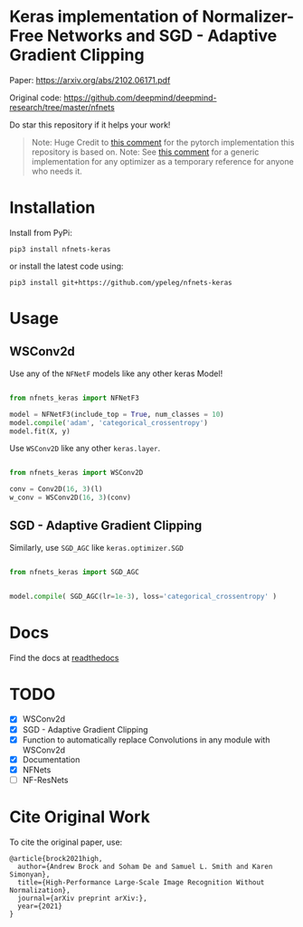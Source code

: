 
# Keras implementation of Normalizer-Free Networks and SGD - Adaptive Gradient Clipping

Paper: https://arxiv.org/abs/2102.06171.pdf

Original code: https://github.com/deepmind/deepmind-research/tree/master/nfnets

Do star this repository if it helps your work!

> Note: Huge Credit to [this comment](https://github.com/vballoli/nfnets-pytorch) for the pytorch implementation this repository is based on.
> Note: See [this comment](https://github.com/vballoli/nfnets-pytorch/issues/1#issuecomment-778853439) for a generic implementation for any optimizer as a temporary reference for anyone who needs it.

# Installation

Install from PyPi:

`pip3 install nfnets-keras`

or install the latest code using:

`pip3 install git+https://github.com/ypeleg/nfnets-keras`
# Usage
## WSConv2d



Use any of the `NFNetF` models like any other keras Model!

```python

from nfnets_keras import NFNetF3

model = NFNetF3(include_top = True, num_classes = 10)
model.compile('adam', 'categorical_crossentropy')
model.fit(X, y)

```




Use `WSConv2D` like any other `keras.layer`.

```python

from nfnets_keras import WSConv2D

conv = Conv2D(16, 3)(l)
w_conv = WSConv2D(16, 3)(conv)
```
## SGD - Adaptive Gradient Clipping

Similarly, use `SGD_AGC` like `keras.optimizer.SGD`
```python

from nfnets_keras import SGD_AGC


model.compile( SGD_AGC(lr=1e-3), loss='categorical_crossentropy' )
```

# Docs

Find the docs at [readthedocs](https://nfnets-pytorch.readthedocs.io/en/latest/)

# TODO
- [x] WSConv2d
- [x] SGD - Adaptive Gradient Clipping
- [x] Function to automatically replace Convolutions in any module with WSConv2d
- [x] Documentation
- [x] NFNets
- [ ] NF-ResNets

# Cite Original Work

To cite the original paper, use:
```
@article{brock2021high,
  author={Andrew Brock and Soham De and Samuel L. Smith and Karen Simonyan},
  title={High-Performance Large-Scale Image Recognition Without Normalization},
  journal={arXiv preprint arXiv:},
  year={2021}
}
```
